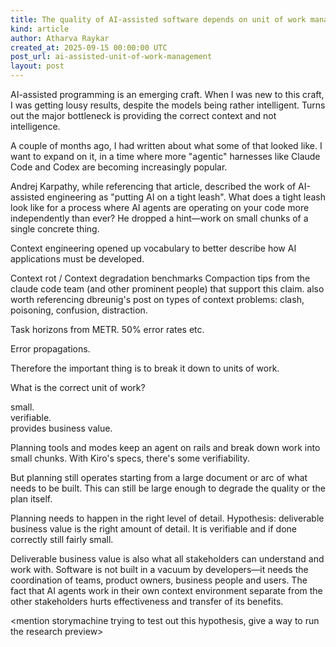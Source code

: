 ```yaml
---
title: The quality of AI-assisted software depends on unit of work management
kind: article
author: Atharva Raykar
created_at: 2025-09-15 00:00:00 UTC
post_url: ai-assisted-unit-of-work-management
layout: post
---
```

AI-assisted programming is an emerging craft. When I was new to this craft, I was getting lousy results, despite the models being rather intelligent. Turns out the major bottleneck is providing the correct context and not intelligence.

A couple of months ago, I had written about what some of that looked like. I want to expand on it, in a time where more "agentic" harnesses like Claude Code and Codex are becoming increasingly popular.

Andrej Karpathy, while referencing that article, described the work of AI-assisted engineering as "putting AI on a tight leash". What does a tight leash look like for a process where AI agents are operating on your code more independently than ever? He dropped a hint—work on small chunks of a single concrete thing.



Context engineering opened up vocabulary to better describe how AI applications must be developed.

Context rot / Context degradation benchmarks
Compaction tips from the claude code team (and other prominent people) that support this claim. also worth referencing dbreunig's post on types of context problems: clash, poisoning, confusion, distraction.

Task horizons from METR. 50% error rates etc.

Error propagations.

Therefore the important thing is to break it down to units of work.

What is the correct unit of work?

small.\
verifiable.\
provides business value.

Planning tools and modes keep an agent on rails and break down work into small chunks. With Kiro's specs, there's some verifiability.

But planning still operates starting from a large document or arc of what needs to be built. This can still be large enough to degrade the quality or the plan itself.

Planning needs to happen in the right level of detail. Hypothesis: deliverable business value is the right amount of detail. It is verifiable and if done correctly still fairly small.

Deliverable business value is also what all stakeholders can understand and work with. Software is not built in a vacuum by developers—it needs the coordination of teams, product owners, business people and users. The fact that AI agents work in their own context environment separate from the other stakeholders hurts effectiveness and transfer of its benefits.

<mention storymachine trying to test out this hypothesis, give a way to run the research preview>
